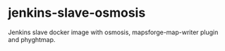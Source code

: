 # jenkins-slave-osmosis
Jenkins slave docker image with osmosis, mapsforge-map-writer plugin and phyghtmap.
